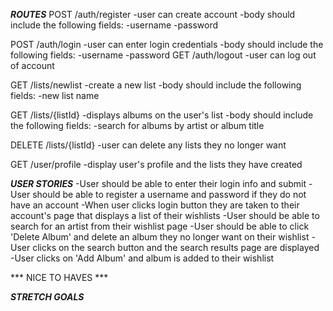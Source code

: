 ***ROUTES***
POST /auth/register 	-user can create account
						-body should include the following fields:
							-username
							-password

POST /auth/login		-user can enter login credentials
						-body should include the following fields:
							-username 
							-password
GET /auth/logout		-user can log out of account

GET /lists/newlist		-create a new list
						-body should include the following fields:
							-new list name

GET /lists/{listId} 	-displays albums on the user's list
						-body should include the following fields:
							-search for albums by artist or album title

DELETE /lists/{listId} 	-user can delete any lists they no 														longer want 

GET /user/profile 		-display user's profile and the lists  													they have created
						



***USER STORIES***
-User should be able to enter their login info and submit
-User should be able to register a username and password if they do not have an account
-When user clicks login button they are taken to their account's page that displays a list of their wishlists
-User should be able to search for an artist from their wishlist page 
-User should be able to click 'Delete Album' and delete an album they no longer want on their wishlist
-User clicks on the search button and the search results page are displayed
-User clicks on 'Add Album' and album is added to their wishlist



*** NICE TO HAVES ***





***STRETCH GOALS***


